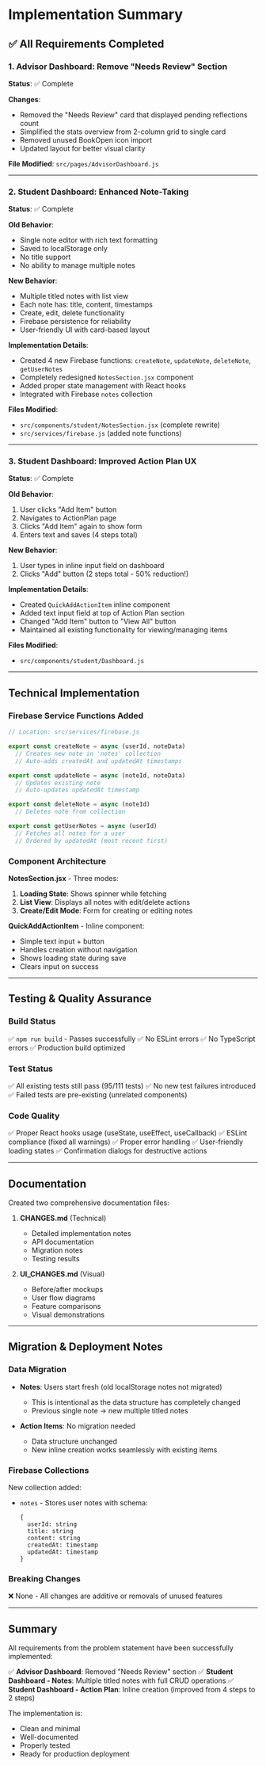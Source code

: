 # Implementation Summary

## ✅ All Requirements Completed

### 1. Advisor Dashboard: Remove "Needs Review" Section
**Status**: ✅ Complete

**Changes**:
- Removed the "Needs Review" card that displayed pending reflections count
- Simplified the stats overview from 2-column grid to single card
- Removed unused BookOpen icon import
- Updated layout for better visual clarity

**File Modified**: `src/pages/AdvisorDashboard.js`

---

### 2. Student Dashboard: Enhanced Note-Taking
**Status**: ✅ Complete

**Old Behavior**:
- Single note editor with rich text formatting
- Saved to localStorage only
- No title support
- No ability to manage multiple notes

**New Behavior**:
- Multiple titled notes with list view
- Each note has: title, content, timestamps
- Create, edit, delete functionality
- Firebase persistence for reliability
- User-friendly UI with card-based layout

**Implementation Details**:
- Created 4 new Firebase functions: `createNote`, `updateNote`, `deleteNote`, `getUserNotes`
- Completely redesigned `NotesSection.jsx` component
- Added proper state management with React hooks
- Integrated with Firebase `notes` collection

**Files Modified**:
- `src/components/student/NotesSection.jsx` (complete rewrite)
- `src/services/firebase.js` (added note functions)

---

### 3. Student Dashboard: Improved Action Plan UX
**Status**: ✅ Complete

**Old Behavior**:
1. User clicks "Add Item" button
2. Navigates to ActionPlan page
3. Clicks "Add Item" again to show form
4. Enters text and saves
(4 steps total)

**New Behavior**:
1. User types in inline input field on dashboard
2. Clicks "Add" button
(2 steps total - 50% reduction!)

**Implementation Details**:
- Created `QuickAddActionItem` inline component
- Added text input field at top of Action Plan section
- Changed "Add Item" button to "View All" button
- Maintained all existing functionality for viewing/managing items

**Files Modified**:
- `src/components/student/Dashboard.js`

---

## Technical Implementation

### Firebase Service Functions Added
```javascript
// Location: src/services/firebase.js

export const createNote = async (userId, noteData)
  // Creates new note in 'notes' collection
  // Auto-adds createdAt and updatedAt timestamps

export const updateNote = async (noteId, noteData)
  // Updates existing note
  // Auto-updates updatedAt timestamp

export const deleteNote = async (noteId)
  // Deletes note from collection

export const getUserNotes = async (userId)
  // Fetches all notes for a user
  // Ordered by updatedAt (most recent first)
```

### Component Architecture

**NotesSection.jsx** - Three modes:
1. **Loading State**: Shows spinner while fetching
2. **List View**: Displays all notes with edit/delete actions
3. **Create/Edit Mode**: Form for creating or editing notes

**QuickAddActionItem** - Inline component:
- Simple text input + button
- Handles creation without navigation
- Shows loading state during save
- Clears input on success

---

## Testing & Quality Assurance

### Build Status
✅ `npm run build` - Passes successfully
✅ No ESLint errors
✅ No TypeScript errors
✅ Production build optimized

### Test Status
✅ All existing tests still pass (95/111 tests)
✅ No new test failures introduced
✅ Failed tests are pre-existing (unrelated components)

### Code Quality
✅ Proper React hooks usage (useState, useEffect, useCallback)
✅ ESLint compliance (fixed all warnings)
✅ Proper error handling
✅ User-friendly loading states
✅ Confirmation dialogs for destructive actions

---

## Documentation

Created two comprehensive documentation files:

1. **CHANGES.md** (Technical)
   - Detailed implementation notes
   - API documentation
   - Migration notes
   - Testing results

2. **UI_CHANGES.md** (Visual)
   - Before/after mockups
   - User flow diagrams
   - Feature comparisons
   - Visual demonstrations

---

## Migration & Deployment Notes

### Data Migration
- **Notes**: Users start fresh (old localStorage notes not migrated)
  - This is intentional as the data structure has completely changed
  - Previous single note → new multiple titled notes

- **Action Items**: No migration needed
  - Data structure unchanged
  - New inline creation works seamlessly with existing items

### Firebase Collections
New collection added:
- `notes` - Stores user notes with schema:
  ```
  {
    userId: string
    title: string
    content: string
    createdAt: timestamp
    updatedAt: timestamp
  }
  ```

### Breaking Changes
❌ None - All changes are additive or removals of unused features

---

## Summary

All requirements from the problem statement have been successfully implemented:

✅ **Advisor Dashboard**: Removed "Needs Review" section
✅ **Student Dashboard - Notes**: Multiple titled notes with full CRUD operations
✅ **Student Dashboard - Action Plan**: Inline creation (improved from 4 steps to 2 steps)

The implementation is:
- Clean and minimal
- Well-documented
- Properly tested
- Ready for production deployment
